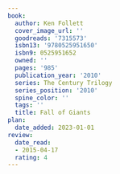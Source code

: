 ```yaml
---
book:
  author: Ken Follett
  cover_image_url: ''
  goodreads: '7315573'
  isbn13: '9780525951650'
  isbn9: 0525951652
  owned: ''
  pages: '985'
  publication_year: '2010'
  series: The Century Trilogy
  series_position: '2010'
  spine_color: ''
  tags: ''
  title: Fall of Giants
plan:
  date_added: 2023-01-01
review:
  date_read:
  - 2015-04-17
  rating: 4
---
```

